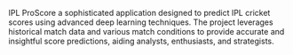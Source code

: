 IPL ProScore
a sophisticated application designed to predict IPL cricket scores using advanced deep learning techniques. The project leverages historical match data and various match conditions to provide accurate and insightful score predictions, aiding analysts, enthusiasts, and strategists.
